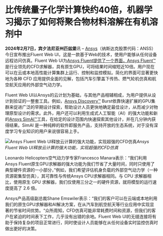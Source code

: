 # 比传统量子化学计算快约40倍，机器学习揭示了如何将聚合物材料溶解在有机溶剂中

**2024年2月7日，宾夕法尼亚州匹兹堡**讯 – [Ansys](https://www.ansys.com/)（纳斯达克股票代码：ANSS）今日宣布推出Fluent Web UI，这是一款基于Web的技术，使用户能够从任何设备远程访问仿真。Fluent Web UI为[Ansys Fluent提供了一个界面，Ansys Fluent™](https://www.ansys.com/products/fluids/ansys-fluent)是行业领先的CFD求解器，具有原生GPU，可将结果时间缩短近10倍。用户现在可以在云或本地高性能计算集群上运行、控制和监控模拟。简化的界面可显著更快地为各种 CFD 应用提供全面的见解，包括汽车引擎盖下传热、燃气轮机仿真和航空航天应用的外部空气动力学。

Fluent Web UI以Ansys的云计划为基础，与其他产品相辅相成，为用户提供从设计到验证的一整套工具。例如，[Ansys Discovery™](https://www.ansys.com/products/3d-design/ansys-discovery) Burst依靠快速扩展的GPU集群来促进广泛的早期设计探索，帮助设计人员更快地确定最佳设计，从而减少对物理原型设计的需求。此外，用户还可以利用生成式人工智能（AI）的强大功能和新的[Ansys SimAI™](https://www.ansys.com/ai)工具，在给定的设计范围内快速探索其他设计，并在几分钟内获得结果。SimAI 是一种纯粹的软件即服务产品，支持开放的生态系统，对于没有深度学习专业知识的用户来说很容易上手。

![Ansys Fluent Web UI释放云计算的强大功能，实现超强的CFD仿真](https://pic.imgdb.cn/item/65f00d769f345e8d03e4d6dc.png)*Ansys Fluent Web UI释放云计算的强大功能，实现超强的CFD仿真*

Leonardo Helicopters空气动力学专家Francesco Manara表示：“我们利用Ansys Fluent原生GPU求解器的强大功能为我们节省了大量时间，同时只使用了典型硬件资源的一小部分，”例如，我们希望评估机身负载的外部空气动力学（一种资源密集型仿真），其可靠性与传统Ansys CPU求解器相同。与 CPU 求解器相比，使用原生 GPU 求解器，我们仅使用三分之一的硬件资源，就将模型的运行速度提高了 2.6 倍。

Ansys产品高级副总裁Shane Emswiler表示：“我们的客户可以在云端或本地利用我们的原生GPU求解器和AI解决方案，在从汽车到航空航天等行业应用中实现显著的节省时间优势。“众所周知，CFD仿真可能非常耗费时间和资源，但我们的客户在紧迫的时间表下工作，几乎没有出错的余地。Fluent Web UI的无缝连接将有助于保持复杂的项目正常进行，同时使设计人员能够在从任何设备实时监控仿真时做出更好的决策。



